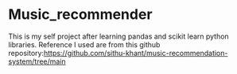 # Music_recommender
This is my self project after learning pandas and scikit learn python libraries.
Reference I used are from this github repository:https://github.com/sithu-khant/music-recommendation-system/tree/main
